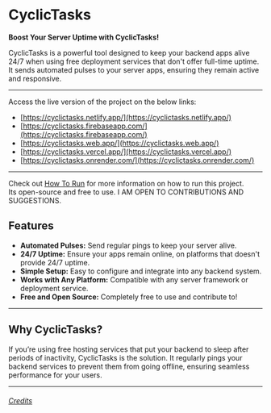 # CyclicTasks

**Boost Your Server Uptime with CyclicTasks!**

CyclicTasks is a powerful tool designed to keep your backend apps alive 24/7 when using free deployment services that don't offer full-time uptime. It sends automated pulses to your server apps, ensuring they remain active and responsive.

---
Access the live version of the project on the below links:
- [https://cyclictasks.netlify.app/](https://cyclictasks.netlify.app/)
- [https://cyclictasks.firebaseapp.com/](https://cyclictasks.firebaseapp.com/)
- [https://cyclictasks.web.app/](https://cyclictasks.web.app/)
- [https://cyclictasks.vercel.app/](https://cyclictasks.vercel.app/)
- [https://cyclictasks.onrender.com/](https://cyclictasks.onrender.com/)
---
Check out [How To Run](./How-to-run.md) for more information on how to run this project.  
Its open-source and free to use. I AM OPEN TO CONTRIBUTIONS AND SUGGESTIONS.

## Features

- **Automated Pulses:** Send regular pings to keep your server alive.
- **24/7 Uptime:** Ensure your apps remain online, on platforms that doesn't provide 24/7 uptime.
- **Simple Setup:** Easy to configure and integrate into any backend system.
- **Works with Any Platform:** Compatible with any server framework or deployment service.
- **Free and Open Source:** Completely free to use and contribute to!

---

## Why CyclicTasks?

If you’re using free hosting services that put your backend to sleep after periods of inactivity, CyclicTasks is the solution. It regularly pings your backend services to prevent them from going offline, ensuring seamless performance for your users.

---


###### [Credits](./credits.md)